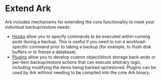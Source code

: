 # Extend Ark

Ark includes mechanisms for extending the core functionality to meet your individual backup/restore needs:

* [Hooks][27] allow you to specify commands to be executed within running pods during a backup. This is useful if you need to run a workload-specific command prior to taking a backup (for example, to flush disk buffers or to freeze a database).
* [Plugins][28] allow you to develop custom object/block storage back-ends or per-item backup/restore actions that can execute arbitrary logic, including modifying the items being backed up/restored. Plugins can be used by Ark without needing to be compiled into the core Ark binary.

[27]: hooks.md
[28]: plugins.md
